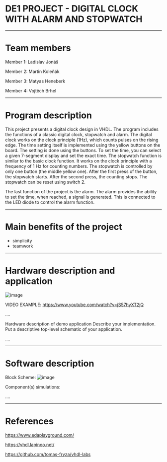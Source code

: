 # DE1 PROJECT - DIGITAL CLOCK WITH ALARM AND STOPWATCH
________________________________________________
# Team members

Member 1: Ladislav Jonáš

Member 2: Martin Koleňák

Member 3: Matyas Heneberk

Member 4: Vojtěch Brhel
________________________________________________

# Program description

  This project presents a digital clock design in VHDL. The program includes the functions of a classic digital clock, stopwatch and alarm. 
  The digital clock works on the clock principle (1Hz), which counts pulses on the rising edge. The time setting itself is implemented using the yellow buttons on the board. The setting is done using the buttons. To set the time, you can select a given 7-segment display and set the exact time.
  The stopwatch function is similar to the basic clock function. It works on the clock principle with a frequency of 1 Hz for counting numbers. The stopwatch is controlled by only one button (the middle yellow one). After the first press of the button, the stopwatch starts. After the second press, the counting stops. The stopwatch can be reset using switch 2.
  
  The last function of the project is the alarm. The alarm provides the ability to set the time, when reached, a signal is generated. This is connected to the LED diode to control the alarm function.
  
________________________________________________

# Main benefits of the project

- simplicity
- teamwork

________________________________________________


# Hardware description and application


![image](https://github.com/user-attachments/assets/401f521a-6167-409a-97fc-6b2983f5d2f4)


VIDEO EXAMPLE:
https://www.youtube.com/watch?v=jS57hyXT2jQ

....

Hardware description of demo application
Describe your implementation. Put a descriptive top-level schematic of your application.

....

________________________________________________

# Software description

Block Scheme:
![image](https://github.com/user-attachments/assets/eb087970-55d7-4c71-9f35-b385362d16a3)

Component(s) simulations:

....
________________________________________________

# References


https://www.edaplayground.com/

https://vhdl.lapinoo.net/

https://github.com/tomas-fryza/vhdl-labs









